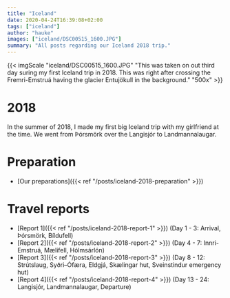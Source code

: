 ```yaml
---
title: "Iceland"
date: 2020-04-24T16:39:08+02:00
tags: ["iceland"]
author: "hauke"
images: ["iceland/DSC00515_1600.JPG"]
summary: "All posts regarding our Iceland 2018 trip."
---
```


{{< imgScale "iceland/DSC00515_1600.JPG" "This was taken on out third day suring my first Iceland trip in 2018. This was right after crossing the Fremri-Emstruá having the glacier Entujökull in the background." "500x" >}}

# 2018

In the summer of 2018, I made my first big Iceland trip with my girlfriend at the time.
We went from Þórsmörk over the Langisjór to Landmannalaugar.

# Preparation

* [Our preparations]({{< ref "/posts/iceland-2018-preparation" >}})

# Travel reports

* [Report 1]({{< ref "/posts/iceland-2018-report-1" >}}) (Day 1 - 3: Arrival, Þórsmörk, Bíldufell)
* [Report 2]({{< ref "/posts/iceland-2018-report-2" >}}) (Day 4 - 7: Innri-Emstruá, Mælifell, Hólmsárlón)
* [Report 3]({{< ref "/posts/iceland-2018-report-3" >}}) (Day 8 - 12: Strútslaug, Syðri–Ófæra, Eldgjá, Skælingar hut, Sveinstindur emergency hut)
* [Report 4]({{< ref "/posts/iceland-2018-report-4" >}}) (Day 13 - 24: Langisjór, Landmannalaugar, Departure)
